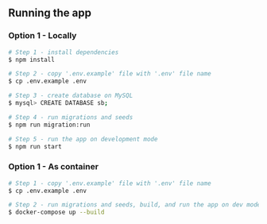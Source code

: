 ## Running the app

### Option 1 - Locally

```bash
# Step 1 - install dependencies
$ npm install

# Step 2 - copy '.env.example' file with '.env' file name
$ cp .env.example .env 

# Step 3 - create database on MySQL
$ mysql> CREATE DATABASE sb;

# Step 4 - run migrations and seeds
$ npm run migration:run

# Step 5 - run the app on development mode
$ npm run start
```

### Option 1 - As container

```bash
# Step 1 - copy '.env.example' file with '.env' file name
$ cp .env.example .env 

# Step 2 - run migrations and seeds, build, and run the app on dev mode
$ docker-compose up --build
```
